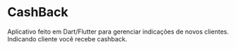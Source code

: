 # CashBack


Aplicativo feito em Dart/Flutter para gerenciar indicações de novos clientes. 
Indicando cliente você recebe cashback.

